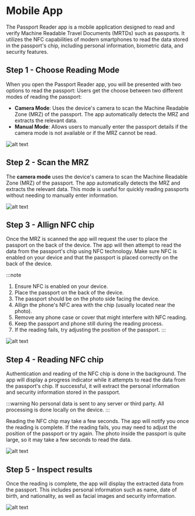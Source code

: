 # Mobile App
<div class="mobile-apps">

The Passport Reader app is a mobile application designed to read and verify Machine Readable Travel Documents (MRTDs) such as passports. It utilizes the NFC capabilities of modern smartphones to read the data stored in the passport's chip, including personal information, biometric data, and security features.
## Step 1 - Choose Reading Mode
When you open the Passport Reader app, you will be presented with two options to read the passport:
Users get the choose between two different modes of reading the passport:
- **Camera Mode**: Uses the device's camera to scan the Machine Readable Zone (MRZ) of the passport. The app automatically detects the MRZ and extracts the relevant data.
- **Manual Mode**: Allows users to manually enter the passport details if the camera mode is not available or if the MRZ cannot be read.

![alt text](/images/home.png)

## Step 2 - Scan the MRZ
The **camera mode** uses the device's camera to scan the Machine Readable Zone (MRZ) of the passport. The app automatically detects the MRZ and extracts the relevant data. This mode is useful for quickly reading passports without needing to manually enter information.

![alt text](/images/mrz.png)

## Step 3 - Allign NFC chip
Once the MRZ is scanned the app will request the user to place the passport on the back of the device. The app will then attempt to read the data from the passport's chip using NFC technology.
Make sure NFC is enabled on your device and that the passport is placed correctly on the back of the device.

:::note
1. Ensure NFC is enabled on your device.
2. Place the passport on the back of the device.
3. The passport should be on the photo side facing the device.
4. Allign the phone's NFC area with the chip (usually located near the photo).
5. Remove any phone case or cover that might interfere with NFC reading.
6. Keep the passport and phone still during the reading process.
7. If the reading fails, try adjusting the position of the passport.
:::

![alt text](/images/nfc.png)

## Step 4 - Reading NFC chip
Authentication and reading of the NFC chip is done in the background. The app will display a progress indicator while it attempts to read the data from the passport's chip. If successful, it will extract the personal information and security information stored in the passport.

:::warning
No personal data is sent to any server or third party. All processing is done locally on the device.
:::

Reading the NFC chip may take a few seconds. The app will notify you once the reading is complete. If the reading fails, you may need to adjust the position of the passport or try again. The photo inside the passport is quite large, so it may take a few seconds to read the data.


![alt text](/images/reading.png)

## Step 5 - Inspect results
Once the reading is complete, the app will display the extracted data from the passport. This includes personal information such as name, date of birth, and nationality, as well as facial images and security information.

![alt text](/images/result.png)
</div>